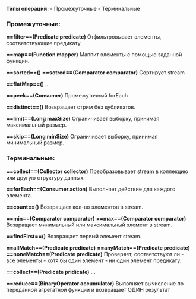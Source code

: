 **Типы операций:**
	- Промежуточные
	- Терминальные

### **Промежуточные:**

**==filter==(Predicate predicate)**
	Отфильтровывает элементы, соответствующие предикату.

**==map==(Function mapper)**
	Маппит элементы с помощью заданной функции.

**==sorted==()**
**==sotred==(Comparator comparator)**
	Сортирует stream

**==flatMap==()**
	...

**==peek==(Consumer)**
	Промежуточный forEach

**==distinct==()**
	Возвращает стрим без дубликатов.

**==limit==(Long maxSize)**
	Ограничивает выборку, принимая максимальный размер.

**==skip==(Long minSize)**
	Ограничивает выборку, принимая минимальный размер.

### Терминальные:

**==collect==(Collector collector)**
	Преобразовывает stream в коллекцию или другую структуру данных.

**==forEach==(Consumer action)**
	Выполняет действие для каждого элемента.

**==count==()**
	Возвращает кол-во элементов в stream.

**==min==(Comparator comparator)**
**==max==(Comparator comparator)**
	Возвращает минимальный или максимальный элемент в stream.

**==findFirst==()**
	Возвращает первый элемент stream.

**==allMatch==(Predicate predicate)**
**==anyMatch==(Predicate predicate)**
**==noneMatch==(Predicate predicate)**
	Проверяет, соответствуют ли 
	- все элементы
	- хотя бы один элемент
	- ни один элемент
	предикату.

**==collect==(Predicate pridicate)**
	...

**==reduce==(BinaryOperator accumulator)**
	Выполняет вычисление по переданной агрегатной функции и возвращает ОДИН результат


